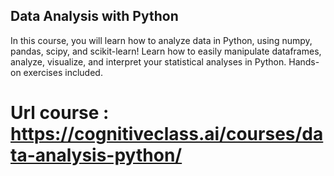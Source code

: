 ## Data Analysis with Python
In this course, you will learn how to analyze data in Python, using numpy, pandas, scipy, and scikit-learn! 
Learn how to easily manipulate dataframes, analyze, visualize, and interpret your statistical analyses in Python. 
Hands-on exercises included.

# Url course : https://cognitiveclass.ai/courses/data-analysis-python/
